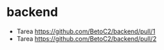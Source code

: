 # backend

- Tarea https://github.com/BetoC2/backend/pull/1
- Tarea https://github.com/BetoC2/backend/pull/2